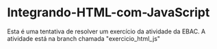 # Integrando-HTML-com-JavaScript
 
Esta é uma tentativa de resolver um exercício da atividade da EBAC.
A atividade está na branch chamada "exercicio_html_js"